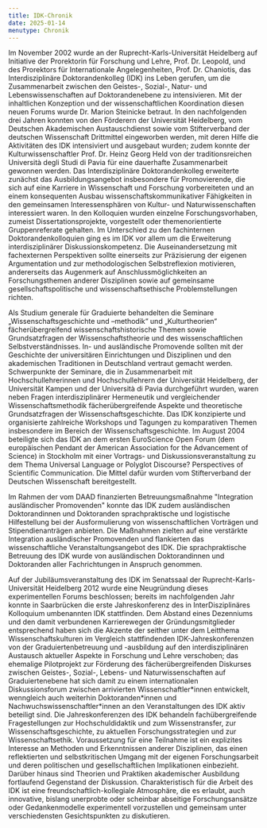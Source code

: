 ```yaml
---
title: IDK-Chronik
date: 2025-01-14
menutype: Chronik
---
```


Im November 2002 wurde an der Ruprecht-Karls-Universität Heidelberg auf Initiative der Prorektorin für Forschung und Lehre, Prof. Dr. Leopold, und des Prorektors für Internationale Angelegenheiten, Prof. Dr. Chaniotis, das Interdisziplinäre Doktorandenkolleg (IDK) ins Leben gerufen, um die Zusammenarbeit zwischen den Geistes-, Sozial-, Natur- und Lebenswissenschaften auf Doktorandenebene zu intensivieren. Mit der inhaltlichen Konzeption und der wissenschaftlichen Koordination diesen neuen Forums wurde Dr. Marion Steinicke betraut. In den nachfolgenden drei Jahren konnten von den Förderern der Universität Heidelberg, vom Deutschen Akademischen Austauschdienst sowie vom Stifterverband der deutschen Wissenschaft Drittmittel eingeworben werden, mit deren Hilfe die Aktivitäten des IDK intensiviert und ausgebaut wurden; zudem konnte der Kulturwissenschaftler Prof. Dr. Heinz Georg Held von der traditionsreichen Università degli Studi di Pavia für eine dauerhafte Zusammenarbeit gewonnen werden. Das Interdisziplinäre Doktorandenkolleg erweiterte zunächst das Ausbildungsangebot insbesondere für Promovierende, die sich auf eine Karriere in Wissenschaft und Forschung vorbereiteten und an einem konsequenten Ausbau wissenschaftskommunikativer Fähigkeiten in den gemeinsamen Interessensphären von Kultur- und Naturwissenschaften interessiert waren. In den Kolloquien wurden einzelne Forschungsvorhaben, zumeist Dissertationsprojekte, vorgestellt oder themenorientierte Gruppenreferate gehalten. Im Unterschied zu den fachinternen Doktorandenkolloquien ging es im IDK vor allem um die Erweiterung interdisziplinärer Diskussionskompetenz. Die Auseinandersetzung mit fachexternen Perspektiven sollte einerseits zur Präzisierung der eigenen Argumentation und zur methodologischen Selbstreflexion motivieren, andererseits das Augenmerk auf Anschlussmöglichkeiten an Forschungsthemen anderer Disziplinen sowie auf gemeinsame gesellschaftspolitische und wissenschaftsethische Problemstellungen richten. 

Als Studium generale für Graduierte behandelten die Seminare „Wissenschaftsgeschichte und –methodik“ und „Kulturtheorien“ fächerübergreifend wissenschaftshistorische Themen sowie Grundsatzfragen der Wissenschaftstheorie und des wissenschaftlichen Selbstverständnisses. In- und ausländische Promovende sollten mit der Geschichte der universitären Einrichtungen und Disziplinen und den akademischen Traditionen in Deutschland vertraut gemacht werden. Schwerpunkte der Seminare, die in Zusammenarbeit mit Hochschullehrerinnen und Hochschullehrern der Universität Heidelberg, der Universität Kampen und der Università di Pavia durchgeführt wurden, waren neben Fragen interdisziplinärer Hermeneutik und vergleichender Wissenschaftsmethodik fächerübergreifende Aspekte und theoretische Grundsatzfragen der Wissenschaftsgeschichte. Das IDK konzipierte und organisierte zahlreiche Workshops und Tagungen zu komparativen Themen insbesondere im Bereich der Wissenschaftsgeschichte. Im August 2004 beteiligte sich das IDK an dem ersten EuroScience Open Forum (dem europäischen Pendant der American Association for the Advancement of Science) in Stockholm mit einer Vortrags- und Diskussionsveranstaltung zu dem Thema Universal Language or Polyglot Discourse? Perspectives of Scientific Communication. Die Mittel dafür wurden vom Stifterverband der Deutschen Wissenschaft bereitgestellt. 

Im Rahmen der vom DAAD finanzierten Betreuungsmaßnahme "Integration ausländischer Promovenden" konnte das IDK zudem ausländischen Doktorandinnen und Doktoranden sprachpraktische und logistische Hilfestellung bei der Ausformulierung von wissenschaftlichen Vorträgen und Stipendienanträgen anbieten. Die Maßnahmen zielten auf eine verstärkte Integration ausländischer Promovenden und flankierten das wissenschaftliche Veranstaltungsangebot des IDK. Die sprachpraktische Betreuung des IDK wurde von ausländischen Doktorandinnen und Doktoranden aller Fachrichtungen in Anspruch genommen.

Auf der Jubiläumsveranstaltung des IDK im Senatssaal der Ruprecht-Karls-Universität Heidelberg 2012 wurde eine Neugründung dieses experimentellen Forums beschlossen; bereits im nachfolgenden Jahr konnte in Saarbrücken die erste Jahreskonferenz des in InterDisziplinäres Kolloquium umbenannten IDK stattfinden. Dem Abstand eines Dezenniums und den damit verbundenen Karrierewegen der Gründungsmitglieder entsprechend haben sich die Akzente der seither unter dem Leitthema Wissenschaftskulturen im Vergleich stattfindenden IDK-Jahreskonferenzen von der Graduiertenbetreuung und -ausbildung auf den interdisziplinären Austausch aktueller Aspekte in Forschung und Lehre verschoben; das ehemalige Pilotprojekt zur Förderung des fächerübergreifenden Diskurses zwischen Geistes-, Sozial-, Lebens- und Naturwissenschaften auf Graduiertenebene hat sich damit zu einem internationalen Diskussionsforum zwischen arrivierten Wissenschaftler\*innen entwickelt, wenngleich auch weiterhin Doktoranden\*innen und Nachwuchswissenschaftler\*innen an den Veranstaltungen des IDK aktiv beteiligt sind. Die Jahreskonferenzen des IDK behandeln fachübergreifende Fragestellungen zur Hochschuldidaktik und zum Wissenstransfer, zur Wissenschaftsgeschichte, zu aktuellen Forschungsstrategien und zur Wissenschaftsethik. Voraussetzung für eine Teilnahme ist ein explizites Interesse an Methoden und Erkenntnissen anderer Disziplinen, das einen reflektierten und selbstkritischen Umgang mit der eigenen Forschungsarbeit und deren politischen und gesellschaftlichen Implikationen einbezieht. Darüber hinaus sind Theorien und Praktiken akademischer Ausbildung fortlaufend Gegenstand der Diskussion. Charakteristisch für die Arbeit des IDK ist eine freundschaftlich-kollegiale Atmosphäre, die es erlaubt, auch innovative, bislang unerprobte oder scheinbar abseitige Forschungsansätze oder Gedankenmodelle experimentell vorzustellen und gemeinsam unter verschiedensten Gesichtspunkten zu diskutieren.